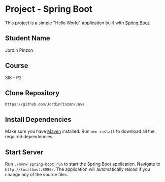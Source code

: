 # Project - Spring Boot

This project is a simple "Hello World" application built with [Spring Boot](https://spring.io/projects/spring-boot).

## Student Name

Jordin Pinzon

## Course

SI8 - P2

## Clone Repository

`https://github.com/JordinPinzon/Java`

## Install Dependencies

Make sure you have [Maven](https://maven.apache.org/) installed. Run `mvn install` to download all the required dependencies.

## Start Server

Run `./mvnw spring-boot:run` to start the Spring Boot application. Navigate to `http://localhost:8080/`. The application will automatically reload if you change any of the source files.
